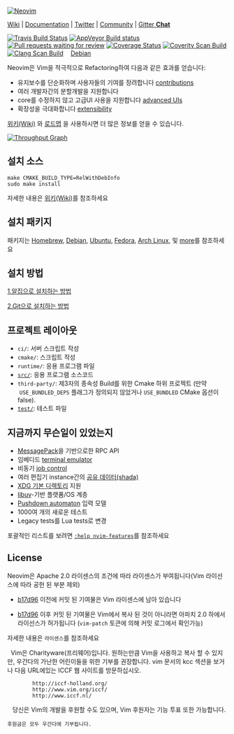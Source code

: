 [![Neovim](https://raw.githubusercontent.com/neovim/neovim.github.io/master/logos/neovim-logo-600x173.png)](https://neovim.io)

[Wiki](https://github.com/jms8732/teamproject/wiki) |
[Documentation](https://neovim.io/doc) |
[Twitter](https://twitter.com/Neovim) |
[Community](https://neovim.io/community/) |
[Gitter **Chat**](https://gitter.im/neovim/neovim)

[![Travis Build Status](https://travis-ci.org/neovim/neovim.svg?branch=master)](https://travis-ci.org/neovim/neovim)
[![AppVeyor Build status](https://ci.appveyor.com/api/projects/status/urdqjrik5u521fac/branch/master?svg=true)](https://ci.appveyor.com/project/neovim/neovim/branch/master)
[![Pull requests waiting for review](https://badge.waffle.io/neovim/neovim.svg?label=RFC&title=RFCs)](https://waffle.io/neovim/neovim)
[![Coverage Status](https://img.shields.io/coveralls/neovim/neovim.svg)](https://coveralls.io/r/neovim/neovim)
[![Coverity Scan Build](https://scan.coverity.com/projects/2227/badge.svg)](https://scan.coverity.com/projects/2227)
[![Clang Scan Build](https://neovim.io/doc/reports/clang/badge.svg)](https://neovim.io/doc/reports/clang)
<a href="https://buildd.debian.org/neovim"><img src="https://www.debian.org/logos/openlogo-nd-25.png" width="13" height="15">Debian</a>

Neovim은 Vim을 적극적으로 Refactoring하여 다음과 같은 효과를 얻습니다:

- 유지보수를 단순화하며 사용자들의 기여를 장려합니다 [contributions](CONTRIBUTING.md)
- 여러 개발자간의 분할개발을 지원합니다
- core를 수정하지 않고 고급UI 사용을 지원합니다 [advanced UIs] 
- 확장성을 극대화합니다 [extensibility](https://github.com/neovim/neovim/wiki/Plugin-UI-architecture)

[위키(Wiki)](https://github.com/jms8732/teamproject/wiki/소개) 와 [로드맵]
을 사용하시면 더 많은 정보를 얻을 수 있습니다.

[![Throughput Graph](https://graphs.waffle.io/neovim/neovim/throughput.svg)](https://waffle.io/neovim/neovim/metrics)

설치 소스
-------------------

    make CMAKE_BUILD_TYPE=RelWithDebInfo
    sudo make install

 자세한 내용은 [위키(Wiki)](https:/github.com/neovim/neovim/wiki/Building-Neovim)를 참조하세요
 
설치 패키지
--------------------

패키지는 [Homebrew], [Debian], [Ubuntu], [Fedora], [Arch Linux], 및
[more](https://github.com/neovim/neovim/wiki/Installing-Neovim)를 참조하세요

설치 방법
--------------------
[1.알집으로 설치하는 방법](teamproject/src/)

[2.Git으로 설치하는 방법 ](http://github.com/jms8732/teamproject/wiki/설치방법-2)


프로젝트 레이아웃
--------------

- `ci/`: 서버 스크립트 작성
- `cmake/`: 스크립트 작성
- `runtime/`: 응용 프로그램 파일
- [`src/`](src/nvim/README.md): 응용 프로그램 소스코드
- `third-party/`: 제3자의 종속성 Build를 위한 Cmake 하위 프로젝트 (만약
  `USE_BUNDLED_DEPS` 플래그가 정의되지 않았거나 `USE_BUNDLED` CMake 옵션이 false).
- [`test/`](test/README.md): 테스트 파일

지금까지 무슨일이 있었는지
-----------------------

- [MessagePack](https://msgpack.org)을 기반으로한 RPC API
- 임베디드 [terminal emulator](https://neovim.io/doc/user/nvim_terminal_emulator.html)
- 비동기 [job control](https://github.com/neovim/neovim/pull/2247)
- 여러 편집기 instance간의 [공유 데이터(shada)](https://github.com/neovim/neovim/pull/2506)
- [XDG 기본 디렉토리](https://github.com/neovim/neovim/pull/3470) 지원
- [libuv](https://github.com/libuv/libuv/)-기반 플랫폼/OS 계층
- [Pushdown automaton](https://github.com/neovim/neovim/pull/3413) 입력 모델
- 1000여 개의 새로운 테스트
- Legacy tests를 Lua tests로 변경

포괄적인 리스트를 보려면 [`:help nvim-features`][nvim-features]를 참조하세요

License
-------

Neovim은 Apache 2.0 라이센스의 조건에 따라 라이센스가 부여됩니다(Vim 라이선스에 따라 공헌 된 부분 제외)

- [b17d96][license-commit] 이전에 커밋 된 기여물은 Vim 라이센스에 남아 있습니다

- [b17d96][license-commit] 이후 커밋 된 기여물은 Vim에서 복사 된 것이 아니라면 아파치 2.0 하에서 라이선스가 허가됩니다 (`vim-patch` 토큰에 의해 커밋 로그에서 확인가능)

 자세한 내용은 `라이센스`를 참조하세요

   Vim은 Charityware(프리웨어)입니다. 원하는만큼 Vim을 사용하고 복사 할 수 있지만, 
   우간다의 가난한 어린이들을 위한 기부를 권장합니다. 
   vim 문서의 kcc 섹션을 보거나 다음 URL에있는 ICCF 웹 사이트를 방문하십시오.

            http://iccf-holland.org/
            http://www.vim.org/iccf/
            http://www.iccf.nl/

    당신은 Vim의 개발을 후원할 수도 있으며, Vim 후원자는 기능 투표 또한 가능합니다. 
    
    후원금은 모두 우간다에 기부됩니다.

[license-commit]: https://github.com/neovim/neovim/commit/b17d9691a24099c9210289f16afb1a498a89d803
[nvim-features]: https://neovim.io/doc/user/vim_diff.html#nvim-features
[로드맵]: https://neovim.io/roadmap/
[advanced UIs]: https://github.com/neovim/neovim/wiki/Related-projects#gui-projects
[Homebrew]: https://github.com/neovim/homebrew-neovim#installation
[Debian]: https://packages.debian.org/testing/neovim
[Ubuntu]: http://packages.ubuntu.com/search?keywords=neovim
[Fedora]: https://admin.fedoraproject.org/pkgdb/package/rpms/neovim
[Arch Linux]: https://www.archlinux.org/packages/?q=neovim

<!-- vim: set tw=80: -->
